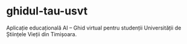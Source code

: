 # ghidul-tau-usvt
Aplicație educațională AI – Ghid virtual pentru studenții Universității de Științele Vieții din Timișoara.
